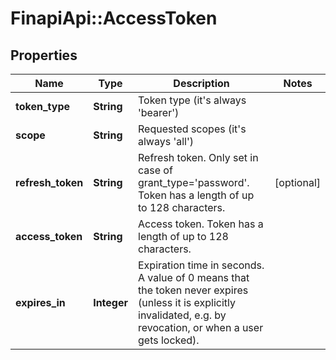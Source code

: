 # FinapiApi::AccessToken

## Properties
Name | Type | Description | Notes
------------ | ------------- | ------------- | -------------
**token_type** | **String** | Token type (it&#39;s always &#39;bearer&#39;) | 
**scope** | **String** | Requested scopes (it&#39;s always &#39;all&#39;) | 
**refresh_token** | **String** | Refresh token. Only set in case of grant_type&#x3D;&#39;password&#39;. Token has a length of up to 128 characters. | [optional] 
**access_token** | **String** | Access token. Token has a length of up to 128 characters. | 
**expires_in** | **Integer** | Expiration time in seconds. A value of 0 means that the token never expires (unless it is explicitly invalidated, e.g. by revocation, or when a user gets locked). | 


